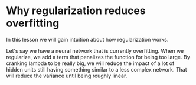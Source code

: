 # Why regularization reduces overfitting

In this lesson we will gain intuition about how regularization works.

Let's say we have a neural network that is currently overfitting. When we regularize, we add a term that penalizes the function for being too large. By cranking lambda to be really big, we will reduce the impact of a lot of hidden units still having something similar to a less complex network. That will reduce the variance until being roughly linear.
